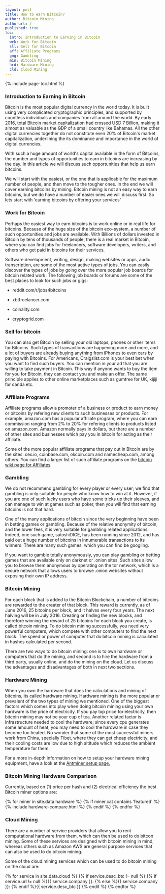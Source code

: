 ```yaml
---
layout: post
title: How to earn Bitcoin?
author: Bitcoin Mining
authorurl: /
published: true
toc:
  intro: Introduction to Earning in Bitcoin
  wrk: Work for Bitcoin
  sll: Sell for Bitcoin
  aff: Affiliate Programs
  gmg: Gambling
  min: Bitcoin Mining
  hrd: Hardware Mining
  cld: Cloud Mining
---
```


{% include page-toc.html %}

<h3 id="intro">Introduction to Earning in Bitcoin</h3>

Bitcoin is the most popular digital currency in the world today. It is built using very complicated cryptographic principles, and supported by countless individuals and companies from all around the world. By early 2016, total Bitcoin market capitalization had crossed USD 7 Billion, making it almost as valuable as the GDP of a small country like Bahamas. All the other digital currencies together do not constitute even 20% of Bitcoin's market capitalization, underlining the its dominance and importance in the world of digital currencies.  

With such a huge amount of world's capital available in the form of Bitcoins, the number and types of opportunities to earn in bitcoins are increasing by the day. In this article we will discuss such opportunities that help us earn bitcoins. 

We will start with the easiest, or the one that is applicable for the maximum number of people, and then move to the tougher ones. In the end we will cover earning bitcoins by mining. Bitcoin mining is not an easy way to earn bitcoins, but we do have a number of easier ones we will discuss first. So lets start with 'earning bitcoins by offering your services'

<h3 id="wrk">Work for Bitcoin</h3>

Perhaps the easiest way to earn bitcoins is to work online or in real life for bitcoins. Because of the huge size of the bitcoin eco-system, a number of such opportunities and jobs are available. With Billions of dollars invested in Bitcoin by tens of thousands of people, there is a real market in Bitcoin, where you can find jobs for freelancers, software developers, writers, and others who get paid in bitcoins for their services. 

Software development, writing, design, making websites or apps, audio transcription, are some of the most active types of jobs. You can easily discover the types of jobs by going over the more popular job boards for bitcoin related work. The following job boards or forums are some of the best places to look for such jobs or gigs:

* reddit.com/r/jobs4bitcoins

* xbtfreelancer.com

* coinality.com

* cryptogrid.com


<h3 id="sll">Sell for bitcoin</h3>

You can also get Bitcoin by selling your old laptops, phones or other items for Bitcoins. Such types of transactions are happening more and more, and a lot of buyers are already buying anything from iPhones to even cars by paying with Bitcoins. For Americans, Craigslist.com is your best bet when you want to find such buyers. You can mention in your ad that you are willing to take payment in Bitcoin. This way if anyone wants to buy the item for you for Bitcoin, they can contact you and make an offer. The same principle applies to other online marketplaces such as gumtree for UK, kijiji for canda etc. 


<h3 id='aff'>Affiliate Programs</h3>

Affiliate programs allow a promoter of a business or product to earn money or bitcoins by refering new clients to such businesses or products. For example, amazon.com has a popular affiliate program, where you can earn commission ranging from 2% to 20% for refering clients to products listed on amazon.com. Amazon normally pays in dollars, but there are a number of other sites and businesses which pay you in bitcoin for acting as their affiliate. 

Some of the more popular affiliate programs that pay out in Bitcoin are by the sites: cex.io, coinbase.com, okcoin.com and namecheap.com, among others. You can find a larger list of such affiliate programs on the <a href="https://en.bitcoin.it/wiki/Bitcoin_Affiliate_Programs">bitcoin wiki page for Affiliates</a>

<h3 id='gmg'>Gambling </h3>
We do not recommend gambling for every player or every user; we find that gambling is only suitable for people who know how to win at it. However, if you are one of such lucky users who have some tricks up their sleeves, and can manage to win at games such as poker, then you will find that earning bitcoins is not that hard. 

One of the many applications of bitcoin since the very beginning have been in betting games or gambling. Because of the  relative anonymity of bitcoin, and the lower fees, it is very suitable for gambling related applications. Indeed, one such game, satoshiDICE, has been running since 2012, and has paid out a huge number of bitcoins in innumerable transactions to its winners. There are many such games, which you can find be googling. 

If you want to gamble totally anonymously, you can play gambling or betting games that are available only on darknet or .onion sites. Such sites allow you to browse them anonymous by operating on the tor network, which is a secure network that allows users to browse .onion websites without exposing their own IP address. 

<h3 id="min">Bitcoin Mining</h3>

For each block that is added to the Bitcoin Blockchain, a number of bitcoins are rewarded to the creater of that block. This reward is currently, as of June 2016, 25 bitcoins per block, and it halves every four years. The next halving will be in July 2016. Creating or finding the new blocks, and therefore winning the reward of 25 bitcoins for each block you create, is called bitcoin mining. To do bitcoin mining successfully, you need very powerful computers, which compete with other computers to find the next block. The speed or power of computer that do bitcoin mining is calculated in hashes calculated per second. 

There are two ways to do bitcoin mining: one is to own hardware or computers that do the mining, and second is to hire the hardware from a third party, usually online, and do the mining on the cloud. Let us discuss the advantages and disadvantages of both in next two sections.


<h3 id="hrd">Hardware Mining</h3>

When you own the hardware that does the calculations and mining of bitcoins, its called hardware mining. Hardware mining is the more popular or prevalent of the two types of mining we mentioned. One of the biggest factors which comes into play when doing bitcoin mining using your own hardware is the price of electricity. If you pay top price for electricity, then bitcoin mining may not be your cup of tea. Another related factor is infrastructure needed to cool the hardware; since every cpu generates some amount of heat, you may need to cool the hardware in case they become too heated. No wonder that some of the most successful miners work from China, specially Tibet, where they can get cheap electricity, and their cooling costs are low due to high altitude which reduces the ambient temperature for them. 


For a more in-depth information on how to setup your hardware mining equipment, have a look at the <a href="/antminer-s3-bitcoin-miner-setup/">Antminer setup page.</a> 

### Bitcoin Mining Hardware Comparison

Currently, based on (1) price per hash and (2) electrical efficiency the best Bitcoin miner options are: 

<div class="hardware-comparison">
{% for miner in site.data.hardware %}
{% if miner.cat contains 'featured' %}
{% include hardware-compare.html %}
{% endif %}
{% endfor %}
</div>


<h3 id="clf">Cloud Mining</h3>
There are a number of service providers that allow you to rent computational hardware from them, which can then be used to do bitcon mining. Some of these services are designed with bitcoin mining in mind, whereas others such as Amazon AWS are general purpose services that can also be used to do bitcoin mining.  

Some of the cloud mining services which can be used to do bitcoin mining on the cloud are:

{% for service in site.data.cloud %} 
{% if service.desc_btc != null %}
{% if service.url != null %}{{ service.company }}: {% else %}{{ service.company }}: 
{% endif %}{{ service.desc_btc }}
{% endif %} 
{% endfor %}

